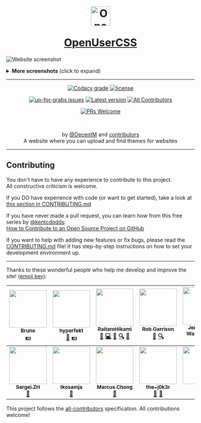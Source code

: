 <h1 align="center">
  <p>
    <img src="https://raw.githubusercontent.com/OpenUserCSS/openusercss.org/74025811b4d0921bcfacb03dc2654a69a93aae4d/src/img/openusercss.icon.png" alt="OpenUserCSS Logo" width=52 height=52></img>
  </p>
  <a href="https://openusercss.org">OpenUserCSS</a>
</h1>

![Website screenshot](https://i.imgur.com/NbBFSqd.png)

<details>
  <summary><strong>More screenshots</strong> (click to expand)</summary>

  ----
  ![Theme view](https://i.imgur.com/VYmoPsV.png)

  ----
  ![Profile view](https://i.imgur.com/AwVkfSI.png)
</details>

----

<div align="center">
  
  [![Codacy grade](https://img.shields.io/codacy/grade/ffb7a2a953d9425889a472028a3df30a.svg?style=for-the-badge&maxAge=3600&colorA=005fff)](https://www.codacy.com/app/DecentM/openusercss.org)
  [![license](https://img.shields.io/github/license/OpenUserCSS/openusercss.org.svg?style=for-the-badge&maxAge=3600&colorA=005fff&colorB=ffb450)](https://github.com/OpenUserCSS/openusercss.org/blob/master/LICENSE)
  
  [![up-for-grabs issues](https://img.shields.io/github/issues/OpenUserCSS/openusercss.org/pull%20request%20welcome.svg?style=for-the-badge&maxAge=3600&label=Issues%20you%20can%20solve&colorA=005fff&colorB=ffb450)](https://github.com/OpenUserCSS/openusercss.org/issues?q=is%3Aissue+is%3Aopen+label%3A%22pull+request+welcome%22) 
  [![Latest version](https://img.shields.io/github/tag/OpenUserCSS/openusercss.org.svg?style=for-the-badge&maxAge=3600&label=Version&colorA=005fff&colorB=ffb450)](https://openusercss.org)
  [![All Contributors](https://img.shields.io/badge/all_contributors-12-orange.svg?style=for-the-badge&maxAge=3600&label=Contributors&colorA=005fff&colorB=ffb450)](#contributing)
  
  [![PRs Welcome](https://img.shields.io/badge/PRs-welcome-brightgreen.svg?style=for-the-badge&maxAge=3600&label=Pull%20requests&colorA=005fff&colorB=ffb450)](http://makeapullrequest.com)

</div>

<div align="center">
  <br>

  by [@DecentM](https://github.com/DecentM) and [contributors](https://github.com/OpenUserCSS/openusercss.org/graphs/contributors)  
  A website where you can upload and find themes for websites
</div>

----

## Contributing

You don't have to have any experience to contribute to this project.  
All constructive criticism is welcome.

If you DO have experience with code (or want to get started), take a look at [this section in CONTRIBUTING.md](https://github.com/OpenUserCSS/openusercss.org/blob/master/CONTRIBUTING.md#quick-start)

If you have never made a pull request, you can learn how from this free series by [@kentcdodds](https://twitter.com/kentcdodds):  
[How to Contribute to an Open Source Project on GitHub](https://egghead.io/series/how-to-contribute-to-an-open-source-project-on-github)

If you want to help with adding new features or fix bugs, please read the [CONTRIBUTING.md](https://github.com/OpenUserCSS/openusercss.org/blob/master/CONTRIBUTING.md) file! It has step-by-step instructions on how to set your development environment up.

<!-- 
  List generated by all-contributors
  Do not modify manually, use `npm run contrib:add` instead!
-->

----

Thanks to these wonderful people who help me develop and improve the site! ([emoji key](https://github.com/kentcdodds/all-contributors#emoji-key)):

<!-- ALL-CONTRIBUTORS-LIST:START - Do not remove or modify this section -->
<!-- prettier-ignore -->
| <img src="https://upload.wikimedia.org/wikipedia/commons/2/24/Missing_avatar.svg" width="100px;"/><br /><sub><b>Bruno</b></sub><br />[💵](#financial "Financial") | [<img src="https://avatars0.githubusercontent.com/u/9434715?v=4" width="100px;"/><br /><sub><b>hyperfekt</b></sub>](http://bit.do/twitter_profile)<br />[🐛](https://github.com/OpenUserCSS/openusercss.org/issues?q=author%3Ahyperfekt "Bug reports") [💵](#financial-hyperfekt "Financial") | [<img src="https://avatars1.githubusercontent.com/u/19552720?v=4" width="100px;"/><br /><sub><b>RaitaroHikami</b></sub>](https://userstyles.org/users/377182)<br />[🤔](#ideas-RaitaroH "Ideas, Planning, & Feedback") [💻](https://github.com/OpenUserCSS/openusercss.org/commits?author=RaitaroH "Code") [🎨](#design-RaitaroH "Design") [🔍](#fundingFinding-RaitaroH "Funding Finding") [🐛](https://github.com/OpenUserCSS/openusercss.org/issues?q=author%3ARaitaroH "Bug reports") | [<img src="https://avatars2.githubusercontent.com/u/136959?v=4" width="100px;"/><br /><sub><b>Rob Garrison</b></sub>](http://wowmotty.blogspot.com/)<br />[🐛](https://github.com/OpenUserCSS/openusercss.org/issues?q=author%3AMottie "Bug reports") [🔍](#fundingFinding-Mottie "Funding Finding") | [<img src="https://avatars0.githubusercontent.com/u/55841?v=4" width="100px;"/><br /><sub><b>Jeroen van Warmerdam</b></sub>](https://twitter.com/jeronevw)<br />[🐛](https://github.com/OpenUserCSS/openusercss.org/issues?q=author%3Ajerone "Bug reports") | [<img src="https://avatars3.githubusercontent.com/u/14100003?v=4" width="100px;"/><br /><sub><b>narcolepticinsomniac</b></sub>](https://github.com/narcolepticinsomniac)<br />[🤔](#ideas-narcolepticinsomniac "Ideas, Planning, & Feedback") |
| :---: | :---: | :---: | :---: | :---: | :---: |
| [<img src="https://avatars3.githubusercontent.com/u/2855777?v=4" width="100px;"/><br /><sub><b>Sergei ZH</b></sub>](https://github.com/QuentinCaffeino)<br />[🤔](#ideas-QuentinCaffeino "Ideas, Planning, & Feedback") | [<img src="https://avatars1.githubusercontent.com/u/26143003?v=4" width="100px;"/><br /><sub><b>tkosamja</b></sub>](https://github.com/tkosamja)<br />[🐛](https://github.com/OpenUserCSS/openusercss.org/issues?q=author%3Atkosamja "Bug reports") | [<img src="https://avatars3.githubusercontent.com/u/30125762?v=4" width="100px;"/><br /><sub><b>Marcus Chong</b></sub>](http://extremelypenguin.github.io)<br />[📖](https://github.com/OpenUserCSS/openusercss.org/commits?author=extremelypenguin "Documentation") | [<img src="https://avatars0.githubusercontent.com/u/31389848?v=4" width="100px;"/><br /><sub><b>the-j0k3r</b></sub>](https://github.com/the-j0k3r)<br />[🐛](https://github.com/OpenUserCSS/openusercss.org/issues?q=author%3Athe-j0k3r "Bug reports") [🤔](#ideas-the-j0k3r "Ideas, Planning, & Feedback") | [<img src="https://avatars0.githubusercontent.com/u/10280499?v=4" width="100px;"/><br /><sub><b>Dan</b></sub>](https://danielhand.io)<br />[🎨](#design-dsgnr "Design") | [<img src="https://avatars2.githubusercontent.com/u/1324510?v=4" width="100px;"/><br /><sub><b>eight</b></sub>](http://eight04.blogspot.com)<br />[🤔](#ideas-eight04 "Ideas, Planning, & Feedback") |
<!-- ALL-CONTRIBUTORS-LIST:END -->

This project follows the [all-contributors](https://github.com/kentcdodds/all-contributors) specification. All contributions welcome!
